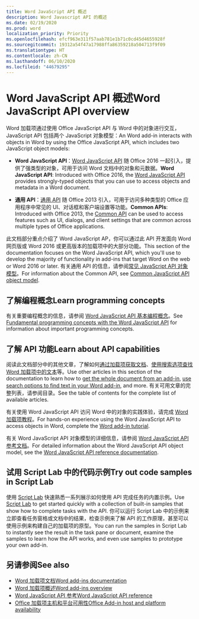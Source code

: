```yaml
---
title: Word JavaScript API 概述
description: Word Javascript API 的概述
ms.date: 02/19/2020
ms.prod: word
localization_priority: Priority
ms.openlocfilehash: efcf963e311f57aab781e1b71c0cd45d4655928f
ms.sourcegitcommit: 19312a54f47a17988ffa86359218a504713f9f09
ms.translationtype: HT
ms.contentlocale: zh-CN
ms.lasthandoff: 06/10/2020
ms.locfileid: "44679295"
---
```

# <a name="word-javascript-api-overview"></a><span data-ttu-id="3e0d4-103">Word JavaScript API 概述</span><span class="sxs-lookup"><span data-stu-id="3e0d4-103">Word JavaScript API overview</span></span>

<span data-ttu-id="3e0d4-104">Word 加载项通过使用 Office JavaScript API 与 Word 中的对象进行交互，JavaScript API 包括两个 JavaScript 对象模型：</span><span class="sxs-lookup"><span data-stu-id="3e0d4-104">An Word add-in interacts with objects in Word by using the Office JavaScript API, which includes two JavaScript object models:</span></span>

* <span data-ttu-id="3e0d4-105">**Word JavaScript API**：[Word JavaScript API](/javascript/api/word) 随 Office 2016 一起引入，提供了强类型的对象，可用于访问 Word 文档中的对象和元数据。</span><span class="sxs-lookup"><span data-stu-id="3e0d4-105">**Word JavaScript API**: Introduced with Office 2016, the [Word JavaScript API](/javascript/api/word) provides strongly-typed objects that you can use to access objects and metadata in a Word document.</span></span> 

* <span data-ttu-id="3e0d4-106">**通用 API**：[通用 API](/javascript/api/office) 随 Office 2013 引入，可用于访问多种类型的 Office 应用程序中常见的 UI、对话框和客户端设置等功能。</span><span class="sxs-lookup"><span data-stu-id="3e0d4-106">**Common APIs**: Introduced with Office 2013, the [Common API](/javascript/api/office) can be used to access features such as UI, dialogs, and client settings that are common across multiple types of Office applications.</span></span>

<span data-ttu-id="3e0d4-107">此文档部分重点介绍了 Word JavaScript AP，你可以通过此 API 开发面向 Word 网页版或 Word 2016 或更高版本的加载项中的大部分功能。</span><span class="sxs-lookup"><span data-stu-id="3e0d4-107">This section of the documentation focuses on the Word JavaScript API, which you'll use to develop the majority of functionality in add-ins that target Word on the web or Word 2016 or later.</span></span> <span data-ttu-id="3e0d4-108">有关通用 API 的信息，请参阅[常见 JavaScript API 对象模型](../../develop/office-javascript-api-object-model.md)。</span><span class="sxs-lookup"><span data-stu-id="3e0d4-108">For information about the Common API, see [Common JavaScript API object model](../../develop/office-javascript-api-object-model.md).</span></span> 

## <a name="learn-programming-concepts"></a><span data-ttu-id="3e0d4-109">了解编程概念</span><span class="sxs-lookup"><span data-stu-id="3e0d4-109">Learn programming concepts</span></span>

<span data-ttu-id="3e0d4-110">有关重要编程概念的信息，请参阅 [Word JavaScript API 基本编程概念](../../word/word-add-ins-core-concepts.md)。</span><span class="sxs-lookup"><span data-stu-id="3e0d4-110">See [Fundamental programming concepts with the Word JavaScript API](../../word/word-add-ins-core-concepts.md) for information about important programming concepts.</span></span>
 
## <a name="learn-about-api-capabilities"></a><span data-ttu-id="3e0d4-111">了解 API 功能</span><span class="sxs-lookup"><span data-stu-id="3e0d4-111">Learn about API capabilities</span></span>

<span data-ttu-id="3e0d4-112">阅读此文档部分中的其他文章，了解如何[通过加载项获取文档](../../word/get-the-whole-document-from-an-add-in-for-word.md)、[使用搜索选项查找 Word 加载项中的文本](../../word/search-option-guidance.md)等。</span><span class="sxs-lookup"><span data-stu-id="3e0d4-112">Use other articles in this section of the documentation to learn how to [get the whole document from an add-in](../../word/get-the-whole-document-from-an-add-in-for-word.md), [use search options to find text in your Word add-in](../../word/search-option-guidance.md), and more.</span></span> <span data-ttu-id="3e0d4-113">有关可用文章的完整列表，请参阅目录。</span><span class="sxs-lookup"><span data-stu-id="3e0d4-113">See the table of contents for the complete list of available articles.</span></span>

<span data-ttu-id="3e0d4-114">有关使用 Word JavaScript API 访问 Word 中的对象的实践体验，请完成 [Word 加载项教程](../../tutorials/word-tutorial.md)。</span><span class="sxs-lookup"><span data-stu-id="3e0d4-114">For hands-on experience using the Word JavaScript API to access objects in Word, complete the [Word add-in tutorial](../../tutorials/word-tutorial.md).</span></span> 

<span data-ttu-id="3e0d4-115">有关 Word JavaScript API 对象模型的详细信息，请参阅 [Word JavaScript API 参考文档](/javascript/api/word)。</span><span class="sxs-lookup"><span data-stu-id="3e0d4-115">For detailed information about the Word JavaScript API object model, see the [Word JavaScript API reference documentation](/javascript/api/word).</span></span>

## <a name="try-out-code-samples-in-script-lab"></a><span data-ttu-id="3e0d4-116">试用 Script Lab 中的代码示例</span><span class="sxs-lookup"><span data-stu-id="3e0d4-116">Try out code samples in Script Lab</span></span>

<span data-ttu-id="3e0d4-117">使用 [Script Lab](../../overview/explore-with-script-lab.md) 快速熟悉一系列展示如何使用 API 完成任务的内置示例。</span><span class="sxs-lookup"><span data-stu-id="3e0d4-117">Use [Script Lab](../../overview/explore-with-script-lab.md) to get started quickly with a collection of built-in samples that show how to complete tasks with the API.</span></span> <span data-ttu-id="3e0d4-118">你可以运行 Script Lab 中的示例来立即查看任务窗格或文档中的结果，检查示例来了解 API 的工作原理，甚至可以使用示例来构建自己的加载项的原型。</span><span class="sxs-lookup"><span data-stu-id="3e0d4-118">You can run the samples in Script Lab to instantly see the result in the task pane or document, examine the samples to learn how the API works, and even use samples to prototype your own add-in.</span></span>

## <a name="see-also"></a><span data-ttu-id="3e0d4-119">另请参阅</span><span class="sxs-lookup"><span data-stu-id="3e0d4-119">See also</span></span>

- [<span data-ttu-id="3e0d4-120">Word 加载项文档</span><span class="sxs-lookup"><span data-stu-id="3e0d4-120">Word add-ins documentation</span></span>](../../word/index.yml)
- [<span data-ttu-id="3e0d4-121">Word 加载项概述</span><span class="sxs-lookup"><span data-stu-id="3e0d4-121">Word add-ins overview</span></span>](../../word/word-add-ins-programming-overview.md)
- [<span data-ttu-id="3e0d4-122">Word JavaScript API 参考</span><span class="sxs-lookup"><span data-stu-id="3e0d4-122">Word JavaScript API reference</span></span>](/javascript/api/word)
- [<span data-ttu-id="3e0d4-123">Office 加载项主机和平台可用性</span><span class="sxs-lookup"><span data-stu-id="3e0d4-123">Office Add-in host and platform availability</span></span>](../../overview/office-add-in-availability.md)
